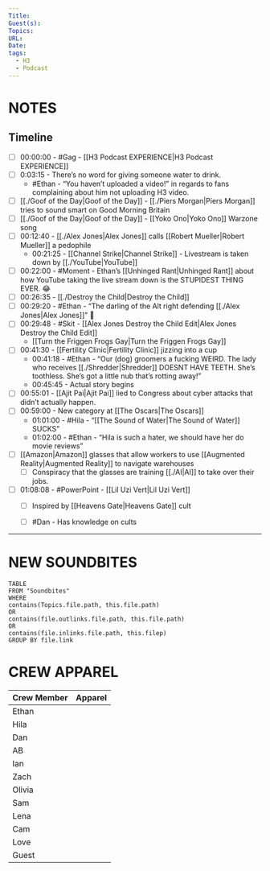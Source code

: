```yaml
---
Title: 
Guest(s): 
Topics: 
URL: 
Date: 
tags:
  - H3
  - Podcast
---
```

# NOTES

## Timeline
- [ ] 00:00:00 - #Gag - [[H3 Podcast EXPERIENCE|H3 Podcast EXPERIENCE]]
- [ ] 0:03:15 - There’s no word for giving someone water to drink.
	- #Ethan - “You haven’t uploaded a video!” in regards to fans complaining about him not uploading H3 video. 
- [ ] [[./Goof of the Day|Goof of the Day]] - [[./Piers Morgan|Piers Morgan]] tries to sound smart on Good Morning Britain
- [ ] [[./Goof of the Day|Goof of the Day]] - [[Yoko Ono|Yoko Ono]] Warzone song
- [ ] 00:12:40 - [[./Alex Jones|Alex Jones]] calls [[Robert Mueller|Robert Mueller]] a pedophile
	- 00:21:25 - [[Channel Strike|Channel Strike]] - Livestream is taken down by [[./YouTube|YouTube]]
- [ ] 00:22:00 - #Moment - Ethan’s [[Unhinged Rant|Unhinged Rant]] about how YouTube taking the live stream down is the STUPIDEST THING EVER. 😂
- [ ] 00:26:35 - [[./Destroy the Child|Destroy the Child]]
- [ ] 00:29:20 - #Ethan - “The darling of the Alt right defending [[./Alex Jones|Alex Jones]]” 🤣
- [ ] 00:29:48 - #Skit - [[Alex Jones Destroy the Child Edit|Alex Jones Destroy the Child Edit]]
	- [[Turn the Friggen Frogs Gay|Turn the Friggen Frogs Gay]]
- [ ] 00:41:30 - [[Fertility Clinic|Fertility Clinic]] jizzing into a cup 
	- 00:41:18 - #Ethan - “Our (dog) groomers a fucking WEIRD. The lady who receives [[./Shredder|Shredder]] DOESNT HAVE TEETH. She’s toothless. She’s got a little nub that’s rotting away!”
	- 00:45:45 - Actual story begins
- [ ] 00:55:01 - [[Ajit Pai|Ajit Pai]] lied to Congress about cyber attacks that didn’t actually happen.
- [ ] 00:59:00 - New category at [[The Oscars|The Oscars]]
	- 01:01:00 - #Hila -  “[[The Sound of Water|The Sound of Water]] SUCKS”
	- 01:02:00 - #Ethan - “Hila is such a hater, we should have her do movie reviews”
- [ ] [[Amazon|Amazon]] glasses that allow workers to use [[Augmented Reality|Augmented Reality]] to navigate warehouses
	- [ ] Conspiracy that the glasses are training [[./AI|AI]] to take over their jobs. 
- [ ] 01:08:08 - #PowerPoint - [[Lil Uzi Vert|Lil Uzi Vert]] 
	- [ ] Inspired by [[Heavens Gate|Heavens Gate]] cult
	- [ ] #Dan - Has knowledge on cults


___
# NEW SOUNDBITES
``` dataview
TABLE
FROM "Soundbites"
WHERE 
contains(Topics.file.path, this.file.path) 
OR 
contains(file.outlinks.file.path, this.file.path)
OR
contains(file.inlinks.file.path, this.filep)
GROUP BY file.link
```

# CREW APPAREL

| Crew Member | Apparel |
| ----------- | ------- |
| Ethan       |         |
| Hila        |         |
| Dan         |         |
| AB          |         |
| Ian         |         |
| Zach        |         |
| Olivia      |         |
| Sam         |         |
| Lena        |         |
| Cam         |         |
| Love        |         |
| Guest       |         |
